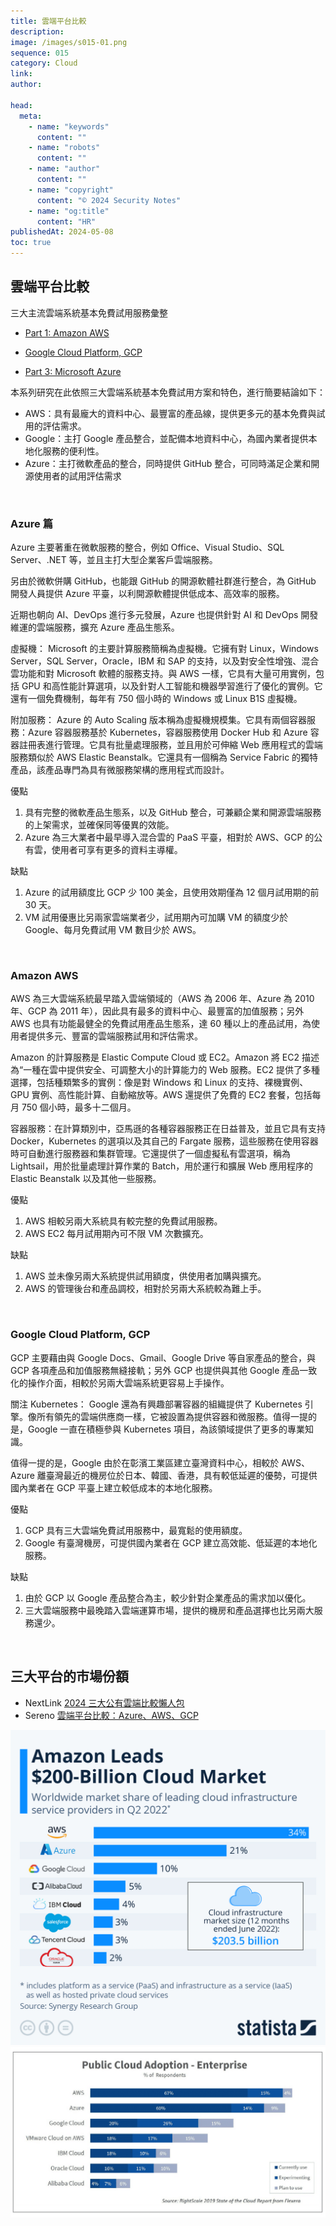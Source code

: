 ```yaml
---
title: 雲端平台比較
description:
image: /images/s015-01.png
sequence: 015
category: Cloud
link:
author:

head:
  meta:
    - name: "keywords"
      content: ""
    - name: "robots"
      content: ""
    - name: "author"
      content: ""
    - name: "copyright"
      content: "© 2024 Security Notes"
    - name: "og:title"
      content: "HR"
publishedAt: 2024-05-08
toc: true
---
```


## 雲端平台比較

三大主流雲端系統基本免費試用服務彙整

- <a href="https://www.find.org.tw/index/wind/browse/453b9ad16b9f830e9cc6b94e8a764d82/#:~:text=AWS%E5%9F%BA%E6%9C%AC%E5%85%8D%E8%B2%BB%E8%A9%A6%E7%94%A8%E6%9C%8D%E5%8B%99%EF%BC%9A%E7%89%B9%E8%89%B2%E8%AA%AA%E6%98%8E,%E6%9C%8D%E5%8B%99%E8%A9%A6%E7%94%A8%E5%92%8C%E8%A9%95%E4%BC%B0%E9%9C%80%E6%B1%82%E3%80%82">Part 1: Amazon AWS</a>

- <a href="https://www.find.org.tw/index/wind/browse/118231494aa96b4bb850967cdc700b60/">Google Cloud Platform, GCP</a>

- <a href="https://www.find.org.tw/index/wind/browse/809070a9aeaa8c6f9cc9d34ca28ba133/">Part 3: Microsoft Azure</a>

本系列研究在此依照三大雲端系統基本免費試用方案和特色，進行簡要結論如下：

- AWS：具有最龐大的資料中心、最豐富的產品線，提供更多元的基本免費與試用的評估需求。
- Google：主打 Google 產品整合，並配備本地資料中心，為國內業者提供本地化服務的便利性。
- Azure：主打微軟產品的整合，同時提供 GitHub 整合，可同時滿足企業和開源使用者的試用評估需求

<br>

### Azure 篇

Azure 主要著重在微軟服務的整合，例如 Office、Visual Studio、SQL Server、.NET 等，並且主打大型企業客戶雲端服務。

另由於微軟併購 GitHub，也能跟 GitHub 的開源軟體社群進行整合，為 GitHub 開發人員提供 Azure 平臺，以利開源軟體提供低成本、高效率的服務。

近期也朝向 AI、DevOps 進行多元發展，Azure 也提供針對 AI 和 DevOps 開發維運的雲端服務，擴充 Azure 產品生態系。

虛擬機： Microsoft 的主要計算服務簡稱為虛擬機。它擁有對 Linux，Windows Server，SQL Server，Oracle，IBM 和 SAP 的支持，以及對安全性增強、混合雲功能和對 Microsoft 軟體的服務支持。與 AWS 一樣，它具有大量可用實例，包括 GPU 和高性能計算選項，以及針對人工智能和機器學習進行了優化的實例。它還有一個免費機制，每年有 750 個小時的 Windows 或 Linux B1S 虛擬機。

附加服務： Azure 的 Auto Scaling 版本稱為虛擬機規模集。它具有兩個容器服務：Azure 容器服務基於 Kubernetes，容器服務使用 Docker Hub 和 Azure 容器註冊表進行管理。它具有批量處理服務，並且用於可伸縮 Web 應用程式的雲端服務類似於 AWS Elastic Beanstalk。它還具有一個稱為 Service Fabric 的獨特產品，該產品專門為具有微服務架構的應用程式而設計。

優點

1. 具有完整的微軟產品生態系，以及 GitHub 整合，可兼顧企業和開源雲端服務的上架需求，並確保同等優異的效能。
2. Azure 為三大業者中最早導入混合雲的 PaaS 平臺，相對於 AWS、GCP 的公有雲，使用者可享有更多的資料主導權。

缺點

1. Azure 的試用額度比 GCP 少 100 美金，且使用效期僅為 12 個月試用期的前 30 天。
2. VM 試用優惠比另兩家雲端業者少，試用期內可加購 VM 的額度少於 Google、每月免費試用 VM 數目少於 AWS。

<br>

### Amazon AWS

AWS 為三大雲端系統最早踏入雲端領域的（AWS 為 2006 年、Azure 為 2010 年、GCP 為 2011 年），因此具有最多的資料中心、最豐富的加值服務；另外 AWS 也具有功能最健全的免費試用產品生態系，達 60 種以上的產品試用，為使用者提供多元、豐富的雲端服務試用和評估需求。

Amazon 的計算服務是 Elastic Compute Cloud 或 EC2。Amazon 將 EC2 描述為“一種在雲中提供安全、可調整大小的計算能力的 Web 服務。EC2 提供了多種選擇，包括種類繁多的實例：像是對 Windows 和 Linux 的支持、裸機實例、GPU 實例、高性能計算、自動縮放等。AWS 還提供了免費的 EC2 套餐，包括每月 750 個小時，最多十二個月。

容器服務：在計算類別中，亞馬遜的各種容器服務正在日益普及，並且它具有支持 Docker，Kubernetes 的選項以及其自己的 Fargate 服務，這些服務在使用容器時可自動進行服務器和集群管理。它還提供了一個虛擬私有雲選項，稱為 Lightsail，用於批量處理計算作業的 Batch，用於運行和擴展 Web 應用程序的 Elastic Beanstalk 以及其他一些服務。

優點

1. AWS 相較另兩大系統具有較完整的免費試用服務。
2. AWS EC2 每月試用期內可不限 VM 次數擴充。

缺點

1. AWS 並未像另兩大系統提供試用額度，供使用者加購與擴充。
2. AWS 的管理後台和產品調校，相對於另兩大系統較為難上手。

<br>

### Google Cloud Platform, GCP

GCP 主要藉由與 Google Docs、Gmail、Google Drive 等自家產品的整合，與 GCP 各項產品和加值服務無縫接軌；另外 GCP 也提供與其他 Google 產品一致化的操作介面，相較於另兩大雲端系統更容易上手操作。

關注 Kubernetes： Google 還為有興趣部署容器的組織提供了 Kubernetes 引擎。像所有領先的雲端供應商一樣，它被設置為提供容器和微服務。值得一提的是，Google 一直在積極參與 Kubernetes 項目，為該領域提供了更多的專業知識。

值得一提的是，Google 由於在彰濱工業區建立臺灣資料中心，相較於 AWS、Azure 離臺灣最近的機房位於日本、韓國、香港，具有較低延遲的優勢，可提供國內業者在 GCP 平臺上建立較低成本的本地化服務。

優點

1. GCP 具有三大雲端免費試用服務中，最寬鬆的使用額度。
2. Google 有臺灣機房，可提供國內業者在 GCP 建立高效能、低延遲的本地化服務。

缺點

1. 由於 GCP 以 Google 產品整合為主，較少針對企業產品的需求加以優化。
2. 三大雲端服務中最晚踏入雲端運算市場，提供的機房和產品選擇也比另兩大服務還少。

<br>

## 三大平台的市場份額

- NextLink <a href="https://www.nextlink.cloud/news/aws-gcp-azure-compare-cloud-news-20221116/#:~:text=%E8%80%8C%E6%A0%B9%E6%93%9A%E5%B0%88%E6%A5%AD%E6%95%B8%E6%93%9A%E7%B5%B1%E8%A8%88,Cloud%20Platform%E4%BD%94%E6%AF%9410%25%E3%80%82">2024 三大公有雲端比較懶人包</a>
- Sereno <a href="https://www.serenoclouds.com/blog/%E9%9B%B2%E7%AB%AF%E5%B9%B3%E5%8F%B0%E6%AF%94%E8%BC%83%EF%BC%9Aazure%E3%80%81aws%E3%80%81gcp/">雲端平台比較：Azure、AWS、GCP</a>

![s015-01.jpeg](/images/s015-01.jpeg)
![s015-02.jpeg](/images/s015-02.jpeg)
